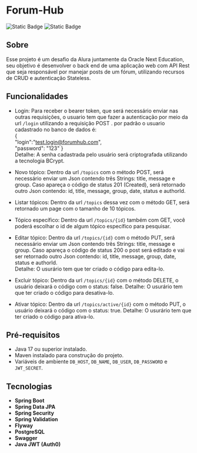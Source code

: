 # Forum-Hub
![Static Badge](https://img.shields.io/badge/Spring-Green)
![Static Badge](https://img.shields.io/github/license/Mangabas/forum-hub.svg)


## Sobre
Esse projeto é um desafio da Alura juntamente da Oracle Next Education, seu objetivo é desenvolver o back end de uma aplicação web com
API Rest que seja responsável por manejar posts de um fórum, utilizando recursos de CRUD e autenticação Stateless.

## Funcionalidades
- Login: Para receber o bearer token, que será necessário enviar nas outras requisições, o usuario tem que fazer a autenticação por meio da url `/login` utilizando a requisição POST
  . por padrão o usuario cadastrado no banco
  de dados é:  
  {  
  "login":"test.login@forumhub.com",  
  "password": "123"
  }  
  Detalhe: A senha cadastrada pelo usuário será criptografada utilizando a tecnologia BCrypt.

- Novo tópico: Dentro da url `/topics` com o método POST, será necessário enviar um Json contendo três Strings: title, message e group. Caso apareça o código de status 201 (Created), será retornado outro Json contendo: id, title, message, group, date, status e authorId.

- Listar tópicos: Dentro da url `/topics` dessa vez com o método GET, será retornado um page com o tamanho de 10 tópicos.

- Tópico específico: Dentro da url `/topics/{id}` também com GET, você poderá escolhar o id de algum tópico específico para pesquisar.

- Editar tópico: Dentro da url `/topics/{id}` com o método PUT, será necessário enviar um Json contendo três Strings: title, message e group. Caso apareça o código de status 200 o post será editado e vai ser retornado outro Json contendo: id, title, message, group, date, status e authorId.  
Detalhe: O usurário tem que ter criado o código para edita-lo.

- Excluir tópico: Dentro da url `/topics/{id}` com o método DELETE, o usuário deixará o código com o status: false.
Detalhe: O usurário tem que ter criado o código para desativa-lo.

- Ativar tópico: Dentro da url `/topics/active/{id}` com o método PUT, o usuário deixará o código com o status: true.
Detalhe: O usurário tem que ter criado o código para ativa-lo.

## Pré-requisitos

- Java 17 ou superior instalado.
- Maven instalado para construção do projeto.
- Variáveis de ambiente `DB_HOST`, `DB_NAME`, `DB_USER`, `DB_PASSWORD` e `JWT_SECRET`.


## Tecnologias
- **Spring Boot**
- **Spring Data JPA**
- **Spring Security**
- **Spring Validation**
- **Flyway**
- **PostgreSQL**
- **Swagger**
- **Java JWT (Auth0)**
